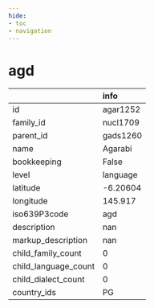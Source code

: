 ```yaml
---
hide:
- toc
- navigation
---
```

# agd
|                      | info     |
|:---------------------|:---------|
| id                   | agar1252 |
| family_id            | nucl1709 |
| parent_id            | gads1260 |
| name                 | Agarabi  |
| bookkeeping          | False    |
| level                | language |
| latitude             | -6.20604 |
| longitude            | 145.917  |
| iso639P3code         | agd      |
| description          | nan      |
| markup_description   | nan      |
| child_family_count   | 0        |
| child_language_count | 0        |
| child_dialect_count  | 0        |
| country_ids          | PG       |